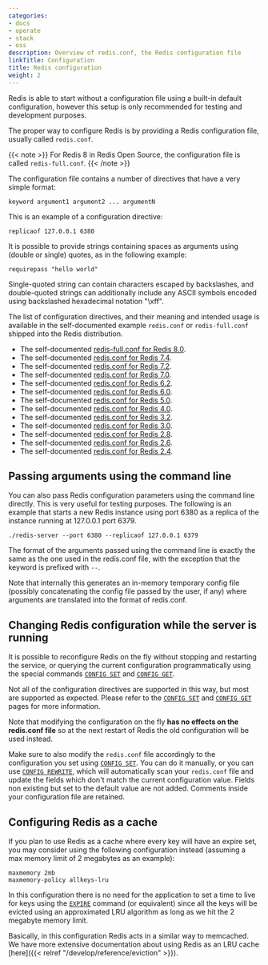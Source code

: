 ```yaml
---
categories:
- docs
- operate
- stack
- oss
description: Overview of redis.conf, the Redis configuration file
linkTitle: Configuration
title: Redis configuration
weight: 2
---
```


Redis is able to start without a configuration file using a built-in default
configuration, however this setup is only recommended for testing and
development purposes.

The proper way to configure Redis is by providing a Redis configuration file,
usually called `redis.conf`.

{{< note >}}
For Redis 8 in Redis Open Source, the configuration file is called `redis-full.conf`.
{{< /note >}}

The configuration file contains a number of directives that have a very simple
format:

    keyword argument1 argument2 ... argumentN

This is an example of a configuration directive:

    replicaof 127.0.0.1 6380

It is possible to provide strings containing spaces as arguments using
(double or single) quotes, as in the following example:

    requirepass "hello world"

Single-quoted string can contain characters escaped by backslashes, and
double-quoted strings can additionally include any ASCII symbols encoded using
backslashed hexadecimal notation "\\xff".

The list of configuration directives, and their meaning and intended usage
is available in the self-documented example `redis.conf` or `redis-full.conf` shipped into the
Redis distribution.

* The self-documented [redis-full.conf for Redis 8.0](https://raw.githubusercontent.com/redis/redis/8.0/redis-full.conf).
* The self-documented [redis.conf for Redis 7.4](https://raw.githubusercontent.com/redis/redis/7.4/redis.conf).
* The self-documented [redis.conf for Redis 7.2](https://raw.githubusercontent.com/redis/redis/7.2/redis.conf).
* The self-documented [redis.conf for Redis 7.0](https://raw.githubusercontent.com/redis/redis/7.0/redis.conf).
* The self-documented [redis.conf for Redis 6.2](https://raw.githubusercontent.com/redis/redis/6.2/redis.conf).
* The self-documented [redis.conf for Redis 6.0](https://raw.githubusercontent.com/redis/redis/6.0/redis.conf).
* The self-documented [redis.conf for Redis 5.0](https://raw.githubusercontent.com/redis/redis/5.0/redis.conf).
* The self-documented [redis.conf for Redis 4.0](https://raw.githubusercontent.com/redis/redis/4.0/redis.conf).
* The self-documented [redis.conf for Redis 3.2](https://raw.githubusercontent.com/redis/redis/3.2/redis.conf).
* The self-documented [redis.conf for Redis 3.0](https://raw.githubusercontent.com/redis/redis/3.0/redis.conf).
* The self-documented [redis.conf for Redis 2.8](https://raw.githubusercontent.com/redis/redis/2.8/redis.conf).
* The self-documented [redis.conf for Redis 2.6](https://raw.githubusercontent.com/redis/redis/2.6/redis.conf).
* The self-documented [redis.conf for Redis 2.4](https://raw.githubusercontent.com/redis/redis/2.4/redis.conf).

Passing arguments using the command line
---

You can also pass Redis configuration parameters
using the command line directly. This is very useful for testing purposes.
The following is an example that starts a new Redis instance using port 6380
as a replica of the instance running at 127.0.0.1 port 6379.

    ./redis-server --port 6380 --replicaof 127.0.0.1 6379

The format of the arguments passed using the command line is exactly the same
as the one used in the redis.conf file, with the exception that the keyword
is prefixed with `--`.

Note that internally this generates an in-memory temporary config file
(possibly concatenating the config file passed by the user, if any) where
arguments are translated into the format of redis.conf.

Changing Redis configuration while the server is running
---

It is possible to reconfigure Redis on the fly without stopping and restarting
the service, or querying the current configuration programmatically using the
special commands [`CONFIG SET`](/commands/config-set) and [`CONFIG GET`](/commands/config-get).

Not all of the configuration directives are supported in this way, but most
are supported as expected.
Please refer to the [`CONFIG SET`](/commands/config-set) and [`CONFIG GET`](/commands/config-get) pages for more information.

Note that modifying the configuration on the fly **has no effects on the
redis.conf file** so at the next restart of Redis the old configuration will
be used instead.

Make sure to also modify the `redis.conf` file accordingly to the configuration
you set using [`CONFIG SET`](/commands/config-set).
You can do it manually, or you can use [`CONFIG REWRITE`](/commands/config-rewrite), which will automatically scan your `redis.conf` file and update the fields which don't match the current configuration value.
Fields non existing but set to the default value are not added.
Comments inside your configuration file are retained.

Configuring Redis as a cache
---

If you plan to use Redis as a cache where every key will have an
expire set, you may consider using the following configuration instead
(assuming a max memory limit of 2 megabytes as an example):

    maxmemory 2mb
    maxmemory-policy allkeys-lru

In this configuration there is no need for the application to set a
time to live for keys using the [`EXPIRE`](/commands/expire) command (or equivalent) since
all the keys will be evicted using an approximated LRU algorithm as long
as we hit the 2 megabyte memory limit.

Basically, in this configuration Redis acts in a similar way to memcached.
We have more extensive documentation about using Redis as an LRU cache [here]({{< relref "/develop/reference/eviction" >}}).
